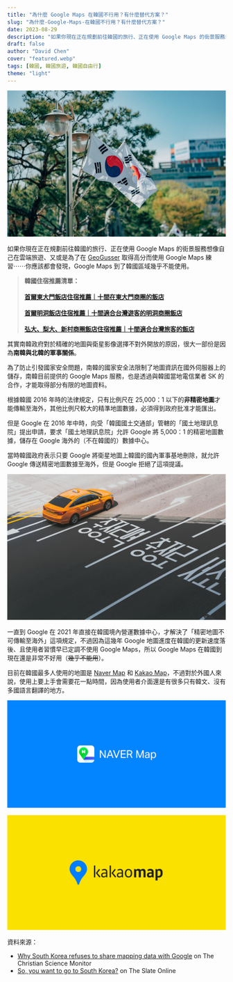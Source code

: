 ```yaml
---
title: "為什麼 Google Maps 在韓國不行用？有什麼替代方案？"
slug: "為什麼-Google-Maps-在韓國不行用？有什麼替代方案？"
date: 2023-08-29
description: "如果你現在正在規劃前往韓國的旅行、正在使用 Google Maps 的街景服務想像自己在雲端旅遊，你應該都會發現，Google Maps 到了韓國區域幾乎不能使用，原因是什麼呢？答案就藏在 Google 和南韓政府之間的愛恨糾葛。"
draft: false
author: "David Chen"
cover: "featured.webp"
tags: [韓國, 韓國旅遊, 韓國自由行]
theme: "light"
---
```


![|wide](featured.webp)

如果你現在正在規劃前往韓國的旅行、正在使用 Google Maps 的街景服務想像自己在雲端旅遊、又或是為了在 [GeoGusser](https://www.geoguessr.com/) 取得高分而使用 Google Maps 練習⋯⋯你應該都會發現，Google Maps 到了韓國區域幾乎不能使用。

<!--[![|inline](hotel-banner.webp)](https://l.exittaiwan.com/book-a-hotel)-->

> **韓國住宿推薦清單：**\
> \
> [**首爾東大門飯店住宿推薦｜十間在東大門商圈的飯店**](https://exittaiwan.com/posts/%E9%A6%96%E7%88%BE%E6%9D%B1%E5%A4%A7%E9%96%80%E9%A3%AF%E5%BA%97%E4%BD%8F%E5%AE%BF%E6%8E%A8%E8%96%A6/)\
> \
> [**首爾明洞飯店住宿推薦｜十間適合台灣遊客的明洞商圈飯店**](https://exittaiwan.com/posts/%E9%A6%96%E7%88%BE%E6%98%8E%E6%B4%9E%E9%A3%AF%E5%BA%97%E4%BD%8F%E5%AE%BF%E6%8E%A8%E8%96%A6/)\
> \
> [**弘大、梨大、新村商圈飯店住宿推薦｜十間適合台灣旅客的飯店**](https://exittaiwan.com/posts/%E5%BC%98%E5%A4%A7%E5%95%86%E5%9C%88%E6%A2%A8%E5%A4%A7%E5%95%86%E5%9C%88%E6%96%B0%E6%9D%91%E5%95%86%E5%9C%88%E9%A3%AF%E5%BA%97%E4%BD%8F%E5%AE%BF%E6%8E%A8%E8%96%A6/)

其實南韓政府對於精確的地圖與衛星影像選擇不對外開放的原因，很大一部份是因為**南韓與北韓的軍事關係**。

為了防止引發國家安全問題，南韓的國家安全法限制了地圖資訊在國外伺服器上的儲存，南韓目前提供的 Google Maps 服務，也是透過與韓國當地電信業者 SK 的合作，才能取得部分有限的地圖資料。

根據韓國 2016 年時的法律規定，只有比例尺在 25,000：1 以下的**非精密地圖**才能傳輸至海外，其他比例尺較大的精準地圖數據，必須得到政府批准才能匯出。

但是 Google 在 2016 年中時，向受「韓國國土交通部」管轄的「國土地理訊息院」提出申請，要求「國土地理訊息院」允許 Google 將 5,000：1 的精密地圖數據，儲存在 Google 海外的（不在韓國的）數據中心。

當時韓國政府表示只要 Google 將衛星地圖上韓國的國內軍事基地刪除，就允許 Google 傳送精密地圖數據至海外，但是 Google 拒絕了這項提議。

![](taxi.jpg)

一直到 Google 在 2021 年直接在韓國境內營運數據中心，才解決了「精密地圖不可傳輸至海外」這項規定，不過因為這幾年 Google 地圖進度在韓國的更新速度落後、且使用者習慣早已定調不使用 Google Maps，所以 Google Maps 在韓國到現在還是非常不好用（~~幾乎不能用~~）。

<!--[![|inline](hotel-banner.webp)](https://l.exittaiwan.com/book-a-hotel)-->

目前在韓國最多人使用的地圖是 [Naver Map](https://map.naver.com/p?c=15.00,0,0,0,dh) 和 [Kakao Map](https://map.kakao.com/)，不過對於外國人來說，使用上要上手會需要花一點時間，因為使用者介面還是有很多只有韓文、沒有多國語言翻譯的地方。

![Naver Map](naver.png)

![Kakao Map](kakao.jpg)

資料來源：
- [Why South Korea refuses to share mapping data with Google](https://www.csmonitor.com/Technology/2016/1118/Why-South-Korea-refuses-to-share-mapping-data-with-Google) on The Christian Science Monitor
- [So, you want to go to South Korea?](https://www.theslateonline.com/article/2023/04/so-you-want-to-go-to-south-korea) on The Slate Online

<!--[![|inline](hotel-banner.webp)](https://l.exittaiwan.com/book-a-hotel)-->